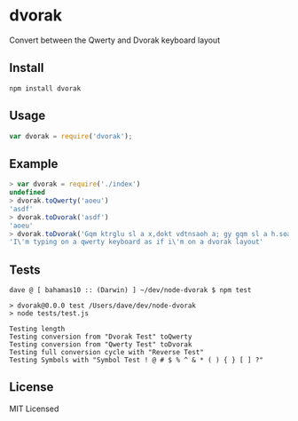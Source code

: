 dvorak
======

Convert between the Qwerty and Dvorak keyboard layout

Install
------

    npm install dvorak

Usage
-----

``` js
var dvorak = require('dvorak');
```

Example
-------

``` js
> var dvorak = require('./index')
undefined
> dvorak.toQwerty('aoeu')
'asdf'
> dvorak.toDvorak('asdf')
'aoeu'
> dvorak.toDvorak('Gqm ktrglu sl a x,dokt vdtnsaoh a; gy gqm sl a h.soav patsfk')
'I\'m typing on a qwerty keyboard as if i\'m on a dvorak layout'
```

Tests
-----

    dave @ [ bahamas10 :: (Darwin) ] ~/dev/node-dvorak $ npm test

    > dvorak@0.0.0 test /Users/dave/dev/node-dvorak
    > node tests/test.js

    Testing length
    Testing conversion from "Dvorak Test" toQwerty
    Testing conversion from "Qwerty Test" toDvorak
    Testing full conversion cycle with "Reverse Test"
    Testing Symbols with "Symbol Test ! @ # $ % ^ & * ( ) { } [ ] ?"

License
-------

MIT Licensed
